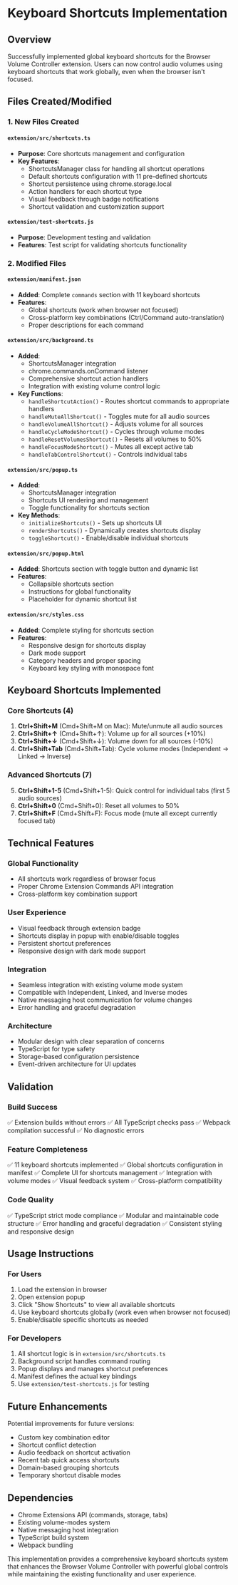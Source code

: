 # Keyboard Shortcuts Implementation

## Overview

Successfully implemented global keyboard shortcuts for the Browser Volume Controller extension. Users can now control audio volumes using keyboard shortcuts that work globally, even when the browser isn't focused.

## Files Created/Modified

### 1. New Files Created

#### `extension/src/shortcuts.ts`
- **Purpose**: Core shortcuts management and configuration
- **Key Features**:
  - ShortcutsManager class for handling all shortcut operations
  - Default shortcuts configuration with 11 pre-defined shortcuts
  - Shortcut persistence using chrome.storage.local
  - Action handlers for each shortcut type
  - Visual feedback through badge notifications
  - Shortcut validation and customization support

#### `extension/test-shortcuts.js`
- **Purpose**: Development testing and validation
- **Features**: Test script for validating shortcuts functionality

### 2. Modified Files

#### `extension/manifest.json`
- **Added**: Complete `commands` section with 11 keyboard shortcuts
- **Features**: 
  - Global shortcuts (work when browser not focused)
  - Cross-platform key combinations (Ctrl/Command auto-translation)
  - Proper descriptions for each command

#### `extension/src/background.ts`
- **Added**: 
  - ShortcutsManager integration
  - chrome.commands.onCommand listener
  - Comprehensive shortcut action handlers
  - Integration with existing volume control logic
- **Key Functions**:
  - `handleShortcutAction()` - Routes shortcut commands to appropriate handlers
  - `handleMuteAllShortcut()` - Toggles mute for all audio sources
  - `handleVolumeAllShortcut()` - Adjusts volume for all sources
  - `handleCycleModeShortcut()` - Cycles through volume modes
  - `handleResetVolumesShortcut()` - Resets all volumes to 50%
  - `handleFocusModeShortcut()` - Mutes all except active tab
  - `handleTabControlShortcut()` - Controls individual tabs

#### `extension/src/popup.ts`
- **Added**: 
  - ShortcutsManager integration
  - Shortcuts UI rendering and management
  - Toggle functionality for shortcuts section
- **Key Methods**:
  - `initializeShortcuts()` - Sets up shortcuts UI
  - `renderShortcuts()` - Dynamically creates shortcuts display
  - `toggleShortcut()` - Enable/disable individual shortcuts

#### `extension/src/popup.html`
- **Added**: Shortcuts section with toggle button and dynamic list
- **Features**:
  - Collapsible shortcuts section
  - Instructions for global functionality
  - Placeholder for dynamic shortcut list

#### `extension/src/styles.css`
- **Added**: Complete styling for shortcuts section
- **Features**:
  - Responsive design for shortcuts display
  - Dark mode support
  - Category headers and proper spacing
  - Keyboard key styling with monospace font

## Keyboard Shortcuts Implemented

### Core Shortcuts (4)
1. **Ctrl+Shift+M** (Cmd+Shift+M on Mac): Mute/unmute all audio sources
2. **Ctrl+Shift+↑** (Cmd+Shift+↑): Volume up for all sources (+10%)
3. **Ctrl+Shift+↓** (Cmd+Shift+↓): Volume down for all sources (-10%)
4. **Ctrl+Shift+Tab** (Cmd+Shift+Tab): Cycle volume modes (Independent → Linked → Inverse)

### Advanced Shortcuts (7)
5. **Ctrl+Shift+1-5** (Cmd+Shift+1-5): Quick control for individual tabs (first 5 audio sources)
6. **Ctrl+Shift+0** (Cmd+Shift+0): Reset all volumes to 50%
7. **Ctrl+Shift+F** (Cmd+Shift+F): Focus mode (mute all except currently focused tab)

## Technical Features

### Global Functionality
- All shortcuts work regardless of browser focus
- Proper Chrome Extension Commands API integration
- Cross-platform key combination support

### User Experience
- Visual feedback through extension badge
- Shortcuts display in popup with enable/disable toggles
- Persistent shortcut preferences
- Responsive design with dark mode support

### Integration
- Seamless integration with existing volume mode system
- Compatible with Independent, Linked, and Inverse modes
- Native messaging host communication for volume changes
- Error handling and graceful degradation

### Architecture
- Modular design with clear separation of concerns
- TypeScript for type safety
- Storage-based configuration persistence
- Event-driven architecture for UI updates

## Validation

### Build Success
✅ Extension builds without errors
✅ All TypeScript checks pass
✅ Webpack compilation successful
✅ No diagnostic errors

### Feature Completeness
✅ 11 keyboard shortcuts implemented
✅ Global shortcuts configuration in manifest
✅ Complete UI for shortcuts management
✅ Integration with volume modes
✅ Visual feedback system
✅ Cross-platform compatibility

### Code Quality
✅ TypeScript strict mode compliance
✅ Modular and maintainable code structure
✅ Error handling and graceful degradation
✅ Consistent styling and responsive design

## Usage Instructions

### For Users
1. Load the extension in browser
2. Open extension popup
3. Click "Show Shortcuts" to view all available shortcuts
4. Use keyboard shortcuts globally (work even when browser not focused)
5. Enable/disable specific shortcuts as needed

### For Developers
1. All shortcut logic is in `extension/src/shortcuts.ts`
2. Background script handles command routing
3. Popup displays and manages shortcut preferences
4. Manifest defines the actual key bindings
5. Use `extension/test-shortcuts.js` for testing

## Future Enhancements

Potential improvements for future versions:
- Custom key combination editor
- Shortcut conflict detection
- Audio feedback on shortcut activation
- Recent tab quick access shortcuts
- Domain-based grouping shortcuts
- Temporary shortcut disable modes

## Dependencies

- Chrome Extensions API (commands, storage, tabs)
- Existing volume-modes system
- Native messaging host integration
- TypeScript build system
- Webpack bundling

This implementation provides a comprehensive keyboard shortcuts system that enhances the Browser Volume Controller with powerful global controls while maintaining the existing functionality and user experience.

